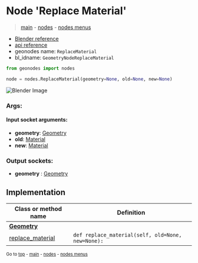 # Node 'Replace Material'

> [main](../structure.md) - [nodes](nodes.md) - [nodes menus](nodes_menus.md)

- [Blender reference](https://docs.blender.org/manual/en/latest/modeling/geometry_nodes/material/replace_material.html)
- [api reference](https://docs.blender.org/api/current/bpy.types.GeometryNodeReplaceMaterial.html)
- geonodes name: `ReplaceMaterial`
- bl_idname: `GeometryNodeReplaceMaterial`

```python
from geonodes import nodes

node = nodes.ReplaceMaterial(geometry=None, old=None, new=None)
```

![Blender Image](https://docs.blender.org/manual/en/latest/_images/node-types_GeometryNodeReplaceMaterial.webp)

### Args:

#### Input socket arguments:

- **geometry**: [Geometry](Geometry.md)
- **old**: [Material](Material.md)
- **new**: [Material](Material.md)

### Output sockets:

- **geometry** : [Geometry](Geometry.md)

## Implementation

| Class or method name | Definition |
|----------------------|------------|
| **[Geometry](Geometry.md)** |
| [replace_material](Geometry.md#replace_material) | `def replace_material(self, old=None, new=None):` |

<sub>Go to [top](#node-Replace-Material) - [main](../structure.md) - [nodes](nodes.md) - [nodes menus](nodes_menus.md)</sub>

